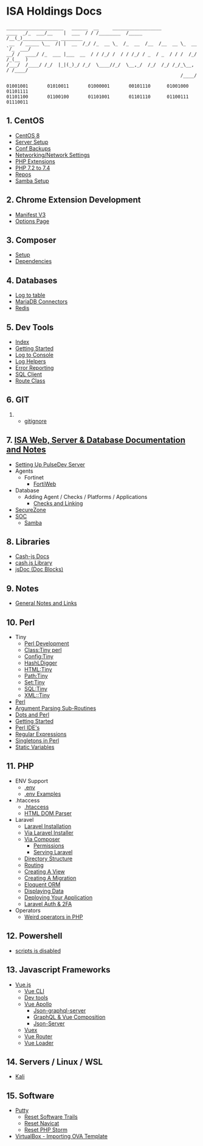 # ISA Holdings Docs

```bin
_____________________   ______  __     __________________
____  _/_  ___/__    |  ___  / / /________  /_____  /__(_)_____________ ________
 __  / _____ \__  /| |  __  /_/ /_  __ \_  /_  __  /__  /__  __ \_  __ `/_  ___/
__/ /  ____/ /_  ___ |___  __  / / /_/ /  / / /_/ / _  / _  / / /  /_/ /_(__  )
/___/  /____/ /_/  |_|(_)_/ /_/  \____//_/  \__,_/  /_/  /_/ /_/_\__, / /____/
                                                                /____/

01001001       01010011       01000001       00101110      01001000      01101111
01101100       01100100       01101001       01101110      01100111      01110011
```

## 1. CentOS

- [CentOS 8](CentOS/README.md)
- [Server Setup](CentOS/README.md)
- [Conf Backups](CentOS/ConfigBackups/README.md)
- [Networking/Network Settings](CentOS/Networking/networkSettings.md)
- [PHP Extensions](CentOS/PHPExtensions/README.md)
- [PHP 7.2 to 7.4](PHPUpgrae72_74/php72to74.md)
- [Repos](CentOS/Repos/README.md)
- [Samba Setup](CentOS/Samba/README.md)

## 2. Chrome Extension Development

- [Manifest V3](Chrome/extensions/ManV3/README.md)
- [Options Page](Chrome/extensions/optionsPage/README.md)

## 3. Composer

- [Setup](Composer/Setup/README.md)
- [Dependencies](Composer/Dependencies/README.md)

## 4. Databases

- [Log to table](Databases/logToTable.md)
- [MariaDB Connectors](Databases/MariaDB.md)
- [Redis](Databases/Redis.md)

## 5. Dev Tools

- [Index](devTools/README.md)
- [Getting Started](devTools/gettingStarted.md)
- [Log to Console](devTools/consoleLog.md)
- [Log Helpers](devTools/logHelpers.md)
- [Error Reporting](devTools/errorReporting.md)
- [SQL Client](devTools/adminer.md)
- [Route Class](devTools/route.md)

## 6. GIT

1. - [gitignore](GIT/gitignore/laravel.gitignore)

## 7. [ISA Web, Server & Database Documentation and Notes](ISA/README.md)

- [Setting Up PulseDev Server](ISA/Pulse/PulseDevServer.md)
- Agents
  - Fortinet
    - [FortiWeb](ISA/Pulse/Agents/FortiNet/FortiWeb/README.md)
- Database
  - Adding Agent / Checks / Platforms / Applications
    - [Checks and Linking](ISA/Pulse/Agents/CheckTypesAndLinks.md)
- [SecureZone](/secureZone/README.md)
- [SOC](ISA/SOC/README.md)
  - [Samba](ISA/SOC/Samba.md)

## 8. Libraries

- [Cash-js Docs](Libs/cash-js.md)
- [cash.js Library](Libs/cash.js)
- [jsDoc (Doc Blocks)](Libs/jsDoc.md)

## 9. Notes

- [General Notes and Links](Notes/General.md)

## 10. Perl

- Tiny
  - [Perl Development](Perl/README.md)
  - [Class:Tiny perl](Perl/Tiny/Class.Tiny.md)
  - [Config:Tiny](Perl/Tiny/Config.Tiny.md)
  - [HashLDigger](Perl/Hash.Digger.md)
  - [HTML:Tiny](Perl/Tiny/HTML.Tiny.md)
  - [Path:Tiny](Perl/Tiny/Path.Tiny.md)
  - [Set:Tiny](Perl/Tiny/Set.Tiny.md)
  - [SQL:Tiny](Perl/Tiny/SQL.Tiny.md)
  - [XML::Tiny](Perl/Tiny/XML.Tiny.md)
- [Perl](Perl/README.md)
- [Argument Parsing Sub-Routines](Perl/ArgsSubRoutines.md)
- [Dots and Perl](Perl/dotsInPerl.md)
- [Getting Started](Perl/gettingStarted.md)
- [Perl IDE's](Perl/perlIDEs.md)
- [Regular Expressions](Perl/Regex.md)
- [Singletons in Perl](Perl/Singleton.md)
- [Static Variables](Perl/staticVars.md)

## 11. PHP

- ENV Support
  - [.env](PHP/env/README.md)
  - [.env Examples](PHP/env/dotEnv.md)
- .htaccess
  - [.htaccess](PHP/htaccess/README.md)
  - [HTML DOM Parser](PHP/HTMLDomParser)
- Laravel
  - [Laravel Installation](PHP/Laravel/Installation.md)
  - [Via Laravel Installer](PHP/Laravel/Installation.md#via-laravel-installer)
  - [Via Composer](PHP/Laravel/Installation.md#via-composer)
    - [Permissions](PHP/Laravel/permissions.md)
    - [Serving Laravel](PHP/Laravel/servingLaravel.md)
  - [Directory Structure](PHP/Laravel/directoryStructure.md)
  - [Routing](PHP/Laravel/Routing.md)
  - [Creating A View](PHP/Laravel/Views.md)
  - [Creating A Migration](PHP/Laravel/Migrations.md)
  - [Eloquent ORM](PHP/Laravel/Eloquent.md)
  - [Displaying Data](PHP/Laravel/DisplayData.md)
  - [Deploying Your Application](PHP/Laravel/Deploy.md)
  - [Laravel Auth & 2FA](PHP/Laravel/Auth.README.md)
- Operators
  - [Weird operators in PHP](https://github.com/isa-holdings/docs/blob/3d06cc1d2980a9230b4802730da5a2b8857e577d/PHP/Operators/Weird%20operators%20in%20PHP.md)

## 12. Powershell

- [scripts is disabled](Terminals/Powershell/scriptsDisabled.md)

## 13. Javascript Frameworks

- [Vue.js](https://vuejs.org/)
  - [Vue CLI](https://cli.vuejs.org/)
  - [Dev tools](https://devtools.vuejs.org/guide/installation.html)
  - [Vue Apollo](https://v4.apollo.vuejs.org/guide-composable/)
    - [Json-graphql-server](https://github.com/marmelab/json-graphql-server)
    - [GraphQL & Vue Composition](https://github.com/aaronksaunders/vue-gql-composition-1)
    - [Json-Server](https://github.com/typicode/json-server)
  - [Vuex](https://next.vuex.vuejs.org/)
  - [Vue Router](https://router.vuejs.org/)
  - [Vue Loader](https://vue-loader.vuejs.org/)

## 14. Servers / Linux / WSL

- [Kali](Servers/Kali/README.md)

## 15. Software

- [Putty](Software/Putty/README.md)
  - [Reset Software Trails](Software/ResetTrails/README.md)
  - [Reset Navicat](Software/resetTrails/navicat.md)
  - [Reset PHP Storm](Software/resetTrails/phpStorm.md)
- [VirtualBox - Importing OVA Template](VirtualBox/importingOVA.md)
